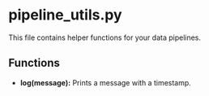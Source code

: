 # pipeline_utils.py

This file contains helper functions for your data pipelines.

## Functions

* **log(message):** Prints a message with a timestamp.
